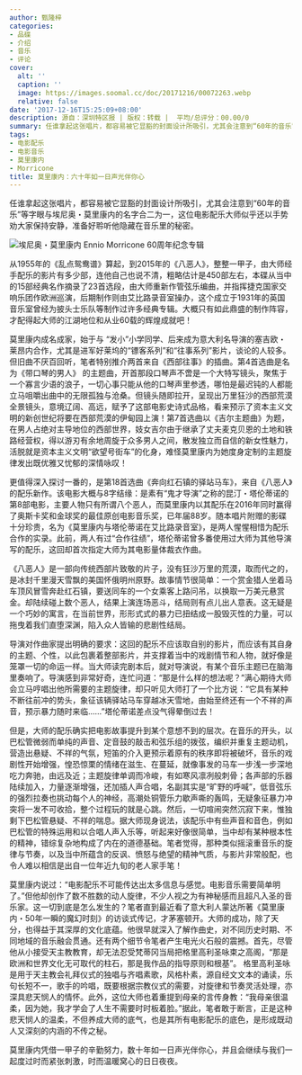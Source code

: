 ```yaml
---
author: 甄隆梓
categories:
- 品碟
- 介绍
- 音乐
- 评论
cover:
  alt: ''
  caption: ''
  image: https://images.soomal.cc/doc/20171216/00072263.webp
  relative: false
date: '2017-12-16T15:25:09+08:00'
description: 源自：深圳特区报 | 版权：转载 |  平均/总评分：00.00/0
summary: 任谁拿起这张唱片，都容易被它显豁的封面设计所吸引，尤其会注意到“60年的音乐”等字眼与埃尼奥・莫里康内的名字合二为一，这位电影配乐大师似乎还以手势劝大家保持安静，准备好聆听他隐藏在音乐里的秘密……
tags:
- 电影配乐
- 电影音乐
- 莫里康内
- Morricone
title: 莫里康内：六十年如一日声光伴你心
---
```


任谁拿起这张唱片，都容易被它显豁的封面设计所吸引，尤其会注意到“60年的音乐”等字眼与埃尼奥・莫里康内的名字合二为一，这位电影配乐大师似乎还以手势劝大家保持安静，准备好聆听他隐藏在音乐里的秘密。

![埃尼奥・莫里康内 Ennio Morricone 60周年纪念专辑](https://images.soomal.cc/doc/20171216/00072262.webp)





从1955年的《乱点鸳鸯谱》算起，到2015年的《八恶人》，整整一甲子，由大师经手配乐的影片有多少部，连他自己也说不清，粗略估计是450部左右，本碟从当中的15部经典名作摘录了23首选段，由大师重新作管弦乐编曲，并指挥捷克国家交响乐团作欧洲巡演，后期制作则由艾比路录音室操办，这个成立于1931年的英国音乐室曾经为披头士乐队等制作过许多经典专辑。大概只有如此鼎盛的制作阵容，才配得起大师的江湖地位和从业60载的辉煌成就吧！

莫里康内成名成家，始于与 “发小”小学同学、后来成为意大利名导演的塞吉欧・莱昂内合作，尤其是进军好莱坞的“镖客系列”和“往事系列”影片，谈论的人较多。但旧曲不厌百回听，笔者特别推介两首来自《西部往事》的插曲。第4首选曲是名为《带口琴的男人》 的主题曲，开首那段口琴声不啻是一个大特写镜头，聚焦于一个寡言少语的浪子，一切心事只能从他的口琴声里参透，哪怕是最迟钝的人都能立马咀嚼出曲中的无限孤独与沧桑。但镜头随即拉开，呈现出万里狂沙的西部荒漠全景镜头，意境辽阔、高远，赋予了这部电影史诗式品格，看来预示了资本主义文明的新创世纪将要在西部荒漠的伊甸园上演！第7首选曲以《吉尔主题曲》为题，在男人占绝对主导地位的西部世界，妓女吉尔由于继承了丈夫麦克贝恩的土地和铁路经营权，得以游刃有余地周旋于众多男人之间，散发独立而自信的新女性魅力，活脱就是资本主义文明“欲望号街车”的化身，难怪莫里康内为她度身定制的主题旋律发出既优雅又忧郁的深情咏叹！

更值得深入探讨一番的，是第18首选曲《奔向红石镇的驿站马车》，来自《八恶人》的配乐新作。该电影大概与8字结缘：是素有“鬼才导演”之称的昆汀・塔伦蒂诺的第8部电影，主要人物只有所谓八个恶人，而莫里康内以其配乐在2016年同时赢得了奥斯卡奖和金球奖的最佳原创电影音乐奖，已年届88岁。随本唱片附赠的影碟十分珍贵，名为《莫里康内与塔伦蒂诺在艾比路录音室》，是两人惺惺相惜为配乐合作的实录。此前，两人有过“合作往绩”，塔伦蒂诺曾多番使用过大师为其他导演写的配乐，这回却首次指定大师为其电影量体裁衣作曲。

《八恶人》是一部向传统西部片致敬的片子，没有狂沙万里的荒漠，取而代之的，是冰封千里漫天雪飘的美国怀俄明州原野。故事情节很简单：一个赏金猎人坐着马车顶风冒雪奔赴红石镇，要送同车的一个女乘客上路问吊，以换取一万美元悬赏金。却陆续碰上数个恶人，结果上演连场恶斗，结局则有点儿出人意表。这无疑是一个巧妙的寓言，在当前世界，形形式式的暴力已扭结成一股毁灭性的力量，可以拖曳着我们直堕深渊，陷入众人皆输的悲剧性结局。

导演对作曲家提出明确的要求：这回的配乐不应该取自别的影片，而应该有其自身的主题、个性，以此包裹着整部影片，并支撑着当中的戏剧情节和人物，就好像是笼罩一切的命运一样。当大师读完剧本后，就对导演说，有某个音乐主题已在脑海里奏响了。导演感到非常好奇，连忙问道：“那是什么样的想法呢？”满心期待大师会立马哼唱出他所需要的主题旋律，却只听见大师打了一个比方说：“它具有某种不断往前冲的势头，象征该辆驿站马车穿越冰天雪地，由始至终还有一个不祥的声音，预示暴力随时来临……”塔伦蒂诺差点没气得晕倒过去！

但是，大师的配乐确实把电影故事提升到某个意想不到的层次。在音乐的开头，以巴松管微弱而单纯的声音、定音鼓的敲击和弦乐组的拨弦，编织并重复主题动机，营造出悬疑、不祥的气氛，短笛的介入更预示着原有的秩序即将被破坏，音乐的戏剧性开始增强，惶恐惊栗的情绪在滋生、在蔓延，就像事发的马车一步浅一步深地吃力奔驰，由远及近；主题旋律单调而冷峻，有如寒风凛冽般刺骨；各声部的乐器陆续加入，力量逐渐增强，还加插人声合唱，名副其实是“旷野的呼喊”，低音弦乐的强烈拉奏也挑动每个人的神经，高潮处铜管乐力歇声嘶的轰鸣，无疑象征暴力冲突将一发不可收拾，整个过程玩的就是心跳。然后，一切喧闹突然沉寂下来，惟独剩下巴松管悬疑、不祥的喘息。据大师现身说法，该配乐中有些声音和音色，例如巴松管的特殊运用和以合唱人声入乐等，听起来好像很简单，当中却有某种根本性的精神，错综复杂地构成了内在的道德基础。笔者觉得，那种类似摇滚重音乐的旋律与节奏，以及当中所蕴含的反讽、愤怒与绝望的精神气质，与影片非常般配，也令人难以相信是出自一位年近九旬的老人家手笔！

莫里康内说过：“电影配乐不可能传达出太多信息与感觉。电影音乐需要简单明了。”但他却创作了数不胜数的动人旋律，不少人视之为有神秘感而且超凡入圣的音乐家。这一切到底是怎么发生的？笔者直到最近看了意大利人蒙达所著《莫里康内・50年一瞬的魔幻时刻》的访谈式传记，才茅塞顿开。大师的成功，除了天分，也得益于其深厚的文化底蕴。他很早就深入了解作曲史，对不同历史时期、不同地域的音乐融会贯通。还有两个细节令笔者产生电光火石般的震撼。首先，尽管他从小接受天主教教育，却无法忍受梵蒂冈当局把格里高利圣咏束之高阁，“那是欧洲和世界文化无可取代的柱石，那是我作品的指导原则和根基”。 格里高利圣咏是用于天主教会礼拜仪式的独唱与齐唱素歌，风格朴素，源自经文文本的诵读，乐句长短不一，歌手的吟唱，既要根据宗教仪式的需要，对旋律和节奏灵活处理，亦深具悲天悯人的情怀。此外，这位大师也着重提到母亲的言传身教：“我母亲很温柔，因为她，我才学会了人生不需要时时板着脸。”据此，笔者敢于断言，正是这种悲天悯人的温柔，不但养成大师的底气，也是其所有电影配乐的底色，是形成既动人又深刻的内涵的不传之秘。

莫里康内凭借一甲子的辛勤努力，数十年如一日声光伴你心，并且会继续与我们一起度过时而紧张刺激，时而温暖窝心的日日夜夜。